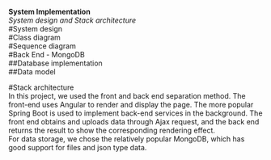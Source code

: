 **System Implementation**  
_System design and Stack architecture_  
#System design  
#Class diagram  
#Sequence diagram  
#Back End - MongoDB  
##Database implementation  
##Data model  

#Stack architecture  
In this project, we used the front and back end separation method. The front-end uses Angular to render and display the page. The more popular Spring Boot is used to implement back-end services in the background. The front end obtains and uploads data through Ajax request, and the back end returns the result to show the corresponding rendering effect.  
For data storage, we chose the relatively popular MongoDB, which has good support for files and json type data.  

